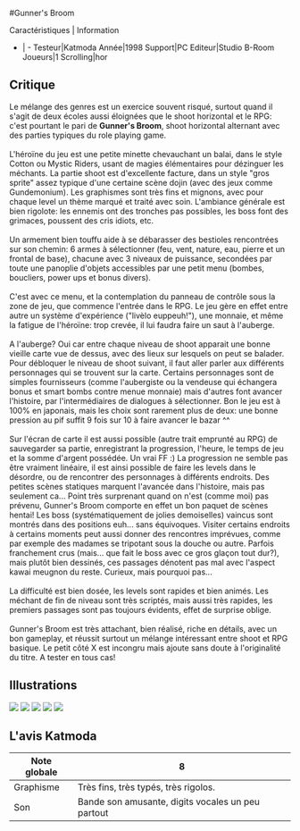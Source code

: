 #Gunner's Broom

Caractéristiques | Information
- | -
Testeur|Katmoda
Année|1998
Support|PC
Editeur|Studio B-Room
Joueurs|1
Scrolling|hor

## Critique
Le mélange des genres est un exercice souvent risqué, surtout quand il s'agit de deux écoles aussi éloignées que le shoot horizontal et le RPG: c'est pourtant le pari de <b>Gunner's Broom</b>, shoot horizontal alternant avec des parties typiques du role playing game.<br/><br/>L'héroïne du jeu est une petite minette chevauchant un balai, dans le style Cotton ou Mystic Riders, usant de magies élémentaires pour dézinguer les méchants. La partie shoot est d'excellente facture, dans un style "gros sprite" assez typique d'une certaine scène dojin (avec des jeux comme Gundemonium). Les graphismes sont très fins et mignons, avec pour chaque level un thème marqué et traité avec soin. L'ambiance générale est bien rigolote: les ennemis ont des tronches pas possibles, les boss font des grimaces, poussent des cris idiots, etc.<br/><br/>Un armement bien touffu aide à se débarasser des bestioles rencontrées sur son chemin: 6 armes à sélectionner (feu, vent, nature, eau, pierre et un frontal de base), chacune avec 3 niveaux de puissance, secondées par toute une panoplie d'objets accessibles par une petit menu (bombes, boucliers, power ups et bonus divers).<br/><br/>C'est avec ce menu, et la contemplation du panneau de contrôle sous la zone de jeu, que commence l'entrée dans le RPG. Le jeu gère en effet entre autre un système d'expérience ("livèlo euppeuh!"), une monnaie, et même la fatigue de l'héroïne: trop crevée, il lui faudra faire un saut à l'auberge.<br/><br/>A l'auberge? Oui car entre chaque niveau de shoot apparait une bonne vieille carte vue de dessus, avec des lieux sur lesquels on peut se balader. Pour débloquer le niveau de shoot suivant, il faut aller parler aux différents personnages qui se trouvent sur la carte. Certains personnages sont de simples fournisseurs (comme l'aubergiste ou la vendeuse qui échangera bonus et smart bombs contre menue monnaie) mais d'autres font avancer l'histoire, par l'intermédiaires de dialogues à sélectionner. Bon le jeu est à 100% en japonais, mais les choix sont rarement plus de deux: une bonne pression au pif suffit 9 fois sur 10 à faire avancer le bazar ^^<br/><br/>Sur l'écran de carte il est aussi possible (autre trait emprunté au RPG) de sauvegarder sa partie, enregistrant la progression, l'heure, le temps de jeu et la somme d'argent possédée. Un vrai FF :) La progression ne semble pas être vraiment linéaire, il est ainsi possible de faire les levels dans le désordre, ou de rencontrer des personnages à différents endroits. Des petites scènes statiques marquent l'avancée dans l'histoire, mais pas seulement ca... Point très surprenant quand on n'est (comme moi) pas prévenu, Gunner's Broom comporte en effet un bon paquet de scènes hentai! Les boss (systématiquement de jolies demoiselles) vaincus sont montrés dans des positions euh... sans équivoques. Visiter certains endroits à certains moments peut aussi donner des rencontres imprévues, comme par exemple des madames se tripotant sous la douche ou autre. Parfois franchement crus (mais... que fait le boss avec ce gros glaçon tout dur?), mais plutôt bien dessinés, ces passages dénotent pas mal avec l'aspect kawai meugnon du reste. Curieux, mais pourquoi pas...<br/><br/>La difficulté est bien dosée, les levels sont rapides et bien animés. Les méchant de fin de niveau sont très scriptés, mais aussi très rapides, les premiers passages sont pas toujours évidents, effet de surprise oblige.<br/><br/>Gunner's Broom est très attachant, bien réalisé, riche en détails, avec un bon gameplay, et réussit surtout un mélange intéressant entre shoot et RPG basique. Le petit côté X est incongru mais ajoute sans doute à l'originalité du titre. A tester en tous cas!

## Illustrations
![](http://www.shmup.com/images/thumbs/img_fiche_1_717.jpg)
![](http://www.shmup.com/images/thumbs/img_fiche_2_717.jpg)
![](http://www.shmup.com/images/thumbs/img_fiche_3_717.jpg)
![](http://www.shmup.com/images/thumbs/img_fiche_4_717.jpg)
![](http://www.shmup.com/images/thumbs/img_fiche_5_717.jpg)

## L'avis Katmoda
Note globale|8
-|-
Graphisme|Très fins, très typés, très rigolos.
Son|Bande son amusante, digits vocales un peu partout

